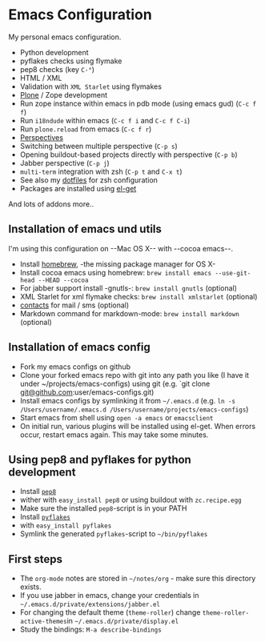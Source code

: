 # Emacs Configuration

My personal emacs configuration.

-   Python development
 -  pyflakes checks using flymake
 -  pep8 checks (key `C-°`)
-   HTML / XML
 -  Validation with `XML Starlet` using flymakes
-   [Plone](http://www.plone.org/) / Zope development
 -  Run zope instance within emacs in pdb mode (using emacs gud) (`C-c f f`)
 -  Run `i18ndude` within emacs (`C-c f i` and `C-c f C-i`)
 -  Run `plone.reload` from emacs (`C-c f r`)
-   [Perspectives](https://github.com/nex3/perspective-el)
 -  Switching between multiple perspective (`C-p s`)
 -  Opening buildout-based projects directly with perspective (`C-p b`)
 -  Jabber perspective (`C-p j`)
-   `multi-term` integration with zsh (`C-p t` and `C-x t`)
 -  See also my [dotfiles](https://github.com/jone/dotfiles) for zsh configuration
-   Packages are installed using [el-get](https://github.com/dimitri/el-get)

And lots of addons more..



## Installation of emacs und utils

I'm using this configuration on --Mac OS X-- with --cocoa emacs--.

-  Install [homebrew](https://github.com/mxcl/homebrew), -the missing package manager for OS X-
-  Install cocoa emacs using homebrew: `brew install emacs --use-git-head --HEAD --cocoa`
-  For jabber support install -gnutls-: `brew install gnutls` (optional)
-  XML Starlet for xml flymake checks: `brew install xmlstarlet` (optional)
-  [contacts](http://gnufoo.org/contacts/) for mail / sms (optional)
-  Markdown command for markdown-mode: `brew install markdown` (optional)


## Installation of emacs config

-  Fork my emacs configs on github
-  Clone your forked emacs repo with git into any path you like (I have it under ~/projects/emacs-configs) using git (e.g. `git clone git@github.com:user/emacs-configs.git)
-  Install emacs configs by symlinking it from `~/.emacs.d` (e.g. `ln -s /Users/username/.emacs.d /Users/username/projects/emacs-configs`)
-  Start emacs from shell using `open -a emacs` or `emacsclient`
-  On initial run, various plugins will be installed using el-get. When errors occur, restart emacs again. This may take some minutes.


## Using pep8 and pyflakes for python development

-  Install [`pep8`](http://pypi.python.org/pypi/pep8)
 - wither with `easy_install pep8` or using buildout with `zc.recipe.egg`
 - Make sure the installed `pep8`-script is in your PATH
-  Install [`pyflakes`](http://pypi.python.org/pypi/pyflakes)
 - with `easy_install pyflakes`
 - Symlink the generated `pyflakes`-script to `~/bin/pyflakes`


## First steps

-  The `org-mode` notes are stored in `~/notes/org` - make sure this directory exists.
-  If you use jabber in emacs, change your credentials in `~/.emacs.d/private/extensions/jabber.el`
-  For changing the default theme (`theme-roller`) change `theme-roller-active-themes`in `~/.emacs.d/private/display.el`
-  Study the bindings: `M-a describe-bindings`
